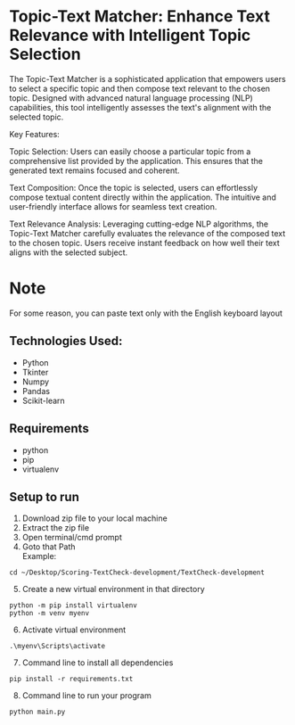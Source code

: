 # Topic-Text Matcher: Enhance Text Relevance with Intelligent Topic Selection

The Topic-Text Matcher is a sophisticated application that empowers users to select a specific topic and then compose text relevant to the chosen topic. Designed with advanced natural language processing (NLP) capabilities, this tool intelligently assesses the text's alignment with the selected topic.

Key Features:

Topic Selection: Users can easily choose a particular topic from a comprehensive list provided by the application. This ensures that the generated text remains focused and coherent.

Text Composition: Once the topic is selected, users can effortlessly compose textual content directly within the application. The intuitive and user-friendly interface allows for seamless text creation.

Text Relevance Analysis: Leveraging cutting-edge NLP algorithms, the Topic-Text Matcher carefully evaluates the relevance of the composed text to the chosen topic. Users receive instant feedback on how well their text aligns with the selected subject.

# Note

For some reason, you can paste text only with the English keyboard layout

## Technologies Used:
+ Python
+ Tkinter
+ Numpy
+ Pandas
+ Scikit-learn

## Requirements
+ python
+ pip
+ virtualenv

## Setup to run
1. Download zip file to your local machine
2. Extract the zip file
3. Open terminal/cmd prompt
4. Goto that Path \
   Example: 
```
cd ~/Desktop/Scoring-TextCheck-development/TextCheck-development
```

5. Create a new virtual environment in that directory

```
python -m pip install virtualenv
python -m venv myenv
```

6. Activate virtual environment
```
.\myenv\Scripts\activate
```

7. Command line to install all dependencies
```
pip install -r requirements.txt
```

8. Command line to run your program
```
python main.py
```


